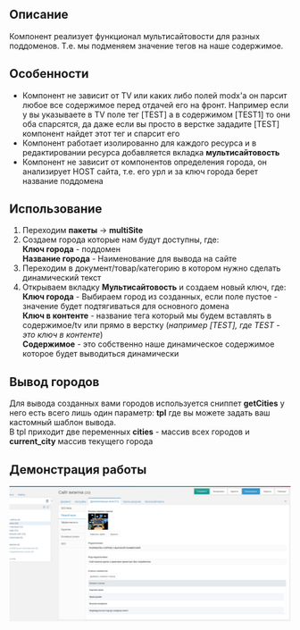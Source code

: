 ## Описание

Компонент реализует функционал мультисайтовости для разных поддоменов. Т.е. мы подменяем значение тегов на наше содержимое.

## Особенности

* Компонент не зависит от TV или каких либо полей modx'a он парсит любое все содержимое перед отдачей его на фронт. Например если у вы указываете в TV поле тег [TEST] а в содержимом [TEST1] то они оба спарсятся, да даже если вы просто в верстке зададите [TEST] компонент найдет этот тег и спарсит его
* Компонент работает изолированно для каждого ресурса и в редактировании ресурса добавляется вкладка **мультисайтовость**
* Компонент не зависит от компонентов определения города, он анализирует HOST сайта, т.е. его урл и за ключ города берет название поддомена

## Использование

1. Переходим **пакеты** -> **multiSite**
1. Создаем города которые нам будут доступны, где:  
**Ключ города** - поддомен  
**Название города** - Наименование для вывода на сайте
1. Переходим в документ/товар/категорию в котором нужно сделать динамический текст
1. Открываем вкладку **Мультисайтовость** и создаем новый ключ, где:  
**Ключ города** - Выбираем город из созданных, если поле пустое - значение будет подтягиваться для основного домена  
**Ключ в контенте** - название тега который мы будем вставлять в содержимое/tv или прямо в верстку (*например [TEST], где TEST - это ключ в контенте*)  
**Содержимое** - это собственно наше динамическое содержимое которое будет выводиться динамически

## Вывод городов

Для вывода созданных вами городов используется сниппет **getCities** у него есть всего лишь один параметр: **tpl** где вы можете задать ваш кастомный шаблон вывода.  
В tpl приходит две переменных **cities** - массив всех городов и **current_city** массив текущего города

## Демонстрация работы

![Демонстрация работы](https://github.com/pavel-one/multiSite/raw/master/demo.gif)